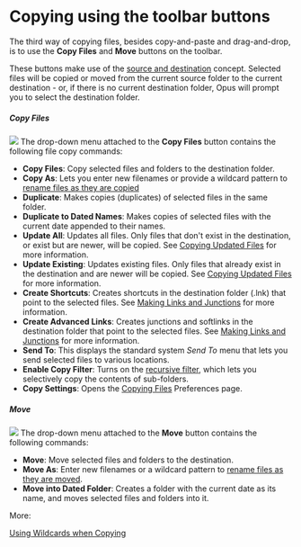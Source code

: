 # Copying using the toolbar buttons

The third way of copying files, besides copy-and-paste and drag-and-drop, is to use the **Copy Files** and **Move** buttons on the toolbar.

These buttons make use of the [source and destination](/Manual/basic_concepts/source_and_destination.md) concept. Selected files will be copied or moved from the current source folder to the current destination - or, if there is no current destination folder, Opus will prompt you to select the destination folder.

##### Copy Files

<img src="/media/13/copy_menu.png" class="align-right" data-query="?nolink" /> The drop-down menu attached to the **Copy Files** button contains the following file copy commands:

- **Copy Files**: Copy selected files and folders to the destination folder.
- **Copy As**: Lets you enter new filenames or provide a wildcard pattern to [rename files as they are copied](/Manual/file_operations/copying_moving_and_deleting_files/copying_using_the_toolbar_buttons/using_wildcards_when_copying.md)
- **Duplicate**: Makes copies (duplicates) of selected files in the same folder.
- **Duplicate to Dated Names**: Makes copies of selected files with the current date appended to their names.
- **Update All**: Updates all files. Only files that don't exist in the destination, or exist but are newer, will be copied. See [Copying Updated Files](copying_updated_files/README.md) for more information.
- **Update Existing**: Updates existing files. Only files that already exist in the destination and are newer will be copied. See [Copying Updated Files](copying_updated_files/README.md) for more information.
- **Create Shortcuts**: Creates shortcuts in the destination folder (.lnk) that point to the selected files. See [Making Links and Junctions](/Manual/additional_functionality/making_links_and_junctions.md) for more information.
- **Create Advanced Links**: Creates junctions and softlinks in the destination folder that point to the selected files. See [Making Links and Junctions](/Manual/additional_functionality/making_links_and_junctions.md) for more information.
- **Send To**: This displays the standard system *Send To* menu that lets you send selected files to various locations.
- **Enable Copy Filter**: Turns on the [recursive filter](../filtered_operations/README.md), which lets you selectively copy the contents of sub-folders.
- **Copy Settings**: Opens the [Copying Files](/Manual/preferences/preferences_categories/file_operations/copying_files/README.md) Preferences page.

##### Move

<img src="/media/13/move_menu.png" class="align-right" data-query="?nolink" /> The drop-down menu attached to the **Move** button contains the following commands:

- **Move**: Move selected files and folders to the destination.
- **Move As**: Enter new filenames or a wildcard pattern to [rename files as they are moved](/Manual/file_operations/copying_moving_and_deleting_files/copying_using_the_toolbar_buttons/using_wildcards_when_copying.md).
- **Move into Dated Folder**: Creates a folder with the current date as its name, and moves selected files and folders into it.

More:

[Using Wildcards when Copying](/Manual/file_operations/copying_moving_and_deleting_files/copying_using_the_toolbar_buttons/using_wildcards_when_copying.md)  

